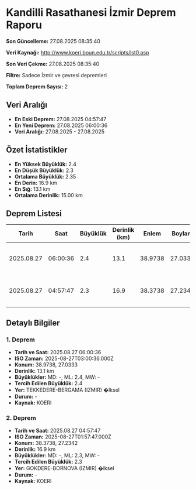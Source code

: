 # Kandilli Rasathanesi İzmir Deprem Raporu

**Son Güncelleme:** 27.08.2025 08:35:40

**Veri Kaynağı:** http://www.koeri.boun.edu.tr/scripts/lst0.asp

**Son Veri Çekme:** 27.08.2025 08:35:40

**Filtre:** Sadece İzmir ve çevresi depremleri

**Toplam Deprem Sayısı:** 2

## Veri Aralığı

- **En Eski Deprem:** 27.08.2025 04:57:47
- **En Yeni Deprem:** 27.08.2025 06:00:36
- **Veri Aralığı:** 27.08.2025 - 27.08.2025

## Özet İstatistikler

- **En Yüksek Büyüklük:** 2.4
- **En Düşük Büyüklük:** 2.3
- **Ortalama Büyüklük:** 2.35
- **En Derin:** 16.9 km
- **En Sığ:** 13.1 km
- **Ortalama Derinlik:** 15.00 km

## Deprem Listesi

| Tarih | Saat | Büyüklük | Derinlik (km) | Enlem | Boylam | Konum | Durum |
|-------|------|----------|---------------|-------|--------|-------|-------|
| 2025.08.27 | 06:00:36 | 2.4 | 13.1 | 38.9738 | 27.0333 | TEKKEDERE-BERGAMA (IZMIR) �lksel | - |
| 2025.08.27 | 04:57:47 | 2.3 | 16.9 | 38.3738 | 27.2342 | GOKDERE-BORNOVA (IZMIR) �lksel | - |

## Detaylı Bilgiler

### 1. Deprem

- **Tarih ve Saat:** 2025.08.27 06:00:36
- **ISO Zaman:** 2025-08-27T03:00:36.000Z
- **Konum:** 38.9738, 27.0333
- **Derinlik:** 13.1 km
- **Büyüklükler:** MD: -, ML: 2.4, MW: -
- **Tercih Edilen Büyüklük:** 2.4
- **Yer:** TEKKEDERE-BERGAMA (IZMIR) �lksel
- **Durum:** -
- **Kaynak:** KOERI

### 2. Deprem

- **Tarih ve Saat:** 2025.08.27 04:57:47
- **ISO Zaman:** 2025-08-27T01:57:47.000Z
- **Konum:** 38.3738, 27.2342
- **Derinlik:** 16.9 km
- **Büyüklükler:** MD: -, ML: 2.3, MW: -
- **Tercih Edilen Büyüklük:** 2.3
- **Yer:** GOKDERE-BORNOVA (IZMIR) �lksel
- **Durum:** -
- **Kaynak:** KOERI

